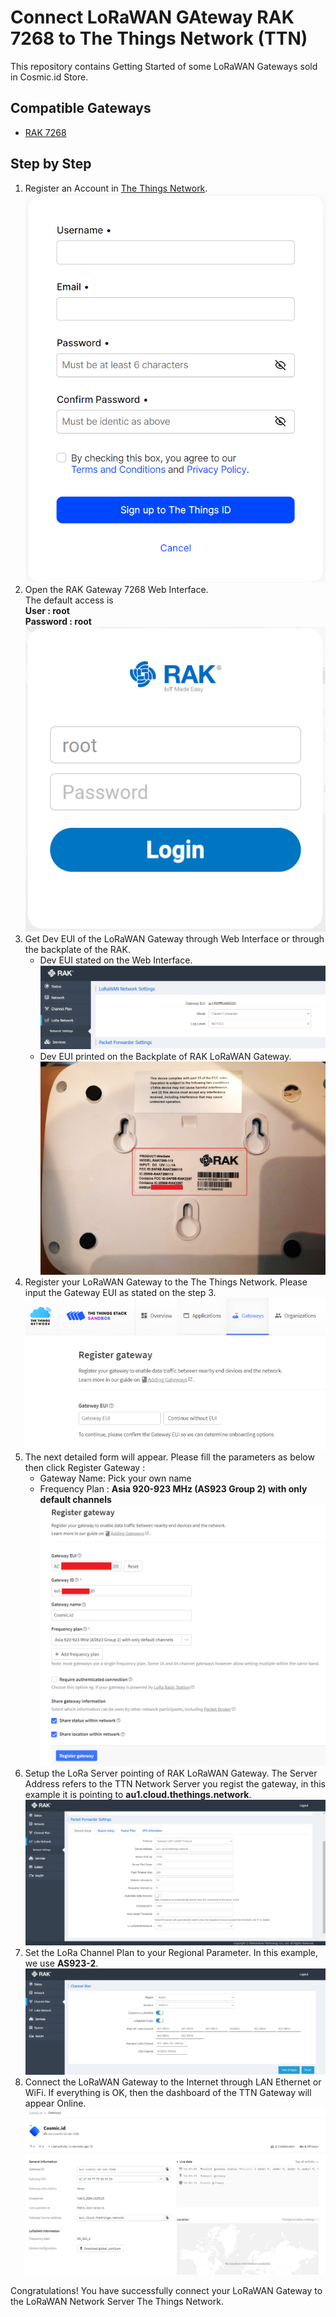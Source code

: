 # Connect LoRaWAN GAteway RAK 7268 to The Things Network (TTN) 
This repository contains Getting Started of some LoRaWAN Gateways sold in Cosmic.id Store.

## Compatible Gateways

* [RAK 7268](https://www.tokopedia.com/cosmic-iot/gateway-lora-lorawan-merk-rak-tipe-rak7268c-wisgate-edge-lite-2) 

## Step by Step

1. Register an Account in [The Things Network](https://au1.cloud.thethings.network/). ![TTN Account Registration](assets/ttn-registration.png "TTN Account Registration")
2. Open the RAK Gateway 7268 Web Interface.    
The default access is   
**User : root**    
**Password : root**    
![RAK Login Page](/assets/rak-login.png)
3. Get Dev EUI of the LoRaWAN Gateway through Web Interface or through the backplate of the RAK. 
    * Dev EUI stated on the Web Interface. ![RAK Device EUI](/assets/rak-deveui-web.png) 
    * Dev EUI printed on the Backplate of RAK LoRaWAN Gateway. 
![RAK Device EUI](/assets/rak-deveui-backplate.jpg)
4. Register your LoRaWAN Gateway to the The Things Network. Please input the Gateway EUI as stated on the step 3. ![Register Gateway](/assets/register-gateway.png)
5. The next detailed form will appear. Please fill the parameters as below then click Register Gateway : 
    * Gateway Name: Pick your own name
    * Frequency Plan : **Asia 920-923 MHz (AS923 Group 2) with only default channels**
![Register Gateway](/assets/ttn-register-gateway.png)
6. Setup the LoRa Server pointing of RAK LoRaWAN Gateway. The Server Address refers to the TTN Network Server you regist the gateway, in this example it is pointing to **au1.cloud.thethings.network**.  
![LoRaWAN Network Server](/assets/rak-network-server.png)  
7. Set the LoRa Channel Plan to your Regional Parameter. In this example, we use **AS923-2**.   
![LoRaWAN Channel Plan](/assets/rak-channel-plan.png) 
8. Connect the LoRaWAN Gateway to the Internet through LAN Ethernet or WiFi. If everything is OK, then the dashboard of the TTN Gateway will appear Online.
![Online Gateway](/assets/ttn-gateway-dashboard.png)

Congratulations! You have successfully connect your LoRaWAN Gateway to the LoRaWAN Network Server The Things Network.

